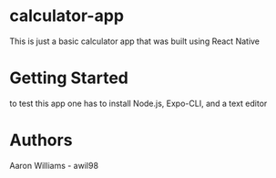 # calculator-app
This is just a basic calculator app that was built using React Native
# Getting Started
to test this app one has to install Node.js, Expo-CLI, and a text editor
# Authors
Aaron Williams - awil98


